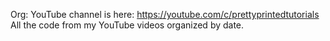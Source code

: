 
Org:
YouTube channel is here: https://youtube.com/c/prettyprintedtutorials
All the code from my YouTube videos organized by date.
